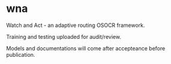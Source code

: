 # wna
Watch and Act - an adaptive routing OSOCR framework.

Training and testing uploaded for audit/review.

Models and documentations will come after accepteance before publication. 
